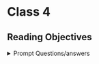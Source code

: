 # Class 4

## Reading Objectives

<details markdown="block"><summary>Prompt Questions/answers</summary>

## Learn HTML

### 1. To create a basic link, we wrap text or other content inside what element?

An `<a>` or anchor element. it takes an href attribute which is the url the link will point to.

### 2.The href attribute contains what information?

The href attribute contains the url or web address the link will point to.

### 3.What are some ways we can ensure links on our pages are accessible to all readers?

By providing descriptive link text, clear and meaningful urls, test links with a keyboard, avoid broken links, repeating url text in the description, cutting out links or links to, keep the link text as short as possible, minimize instances where multiple copies of the same text link to multiple places.

## CSS Layout


### 4. What is meant by “normal flow”? What are a few differences between block-level and inline elements?

Normal flow refers to the default layout of elements on a webpage. Block elements appear one below the other, and inline elements appear one beside the other. Block level use 100% of their parent container and their height is determined by the content they contain. In line have a width determined by the content they contain, and their height is limited to the height of thier content. Block  elemeents always start with a new line break. Blocks can have specified width and height, while inline cannot have a specified height.

### 6. ___ positioning is the default for every html element.

Static

### 7. Name a few advantages to using absolute positioning on an element.

It allows you to create isolated UI features that don't interfere with the layout of other elements on the page, features like popup information boxes, control menus, rollover panels, and other ui features that can be dragged and dropped on the page. You also get precise conttrol, more complex layouts, and sticky elements.

### 8. What is a key difference between fixed positioning and absolute positioning?

How the positioned elements behave in relation to the viewport and surrounding elements on the page. In fixed the position is set relative to the viewport and remains in the same position on the screen no matter what. In absolute it is relative to the nearly positioned anscestor element or the initial containing block.

## Learn JS

### 1. Describe the difference between a function declaration and a function invocation.

A function declaration is defining the function, evoking it is calling it.

### 2. What is the difference between a parameter and an argument?

The parameter is the placeholder within the function that holds the values or arguments we pass in. The argument is the value we pass into the function when we call it.

</details>


